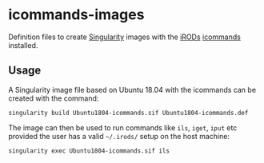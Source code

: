 # icommands-images
Definition files to create [Singularity](https://sylabs.io/docs/) images with the [iRODs](https://docs.irods.org/master/) [icommands](https://github.com/irods/irods_client_icommands) installed.

## Usage

A Singularity image file based on Ubuntu 18.04 with the icommands can be created with the command:
```
singularity build Ubuntu1804-icommands.sif Ubuntu1804-icommands.def
```

The image can then be used to run commands like `ils`, `iget`, `iput` etc provided the user has a valid `~/.irods/` setup on the host machine:
```
singularity exec Ubuntu1804-icommands.sif ils                 
```
